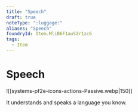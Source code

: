 ```yaml
---
title: "Speech"
draft: true
noteType: ":luggage:"
aliases: "Speech"
foundryId: Item.MliB6F1auS2r1zc6
tags:
  - Item
---
```


# Speech
![[systems-pf2e-icons-actions-Passive.webp|150]]

It understands and speaks a language you know.
